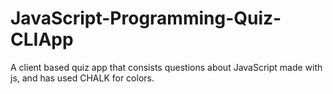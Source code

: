 # JavaScript-Programming-Quiz-CLIApp

A client based quiz app that consists questions about JavaScript made with js, and has used CHALK for colors.